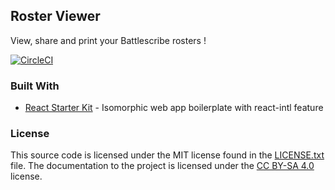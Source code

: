 ## Roster Viewer

View, share and print your Battlescribe rosters !

[![CircleCI](https://circleci.com/gh/p-bizouard/RosterViewer.svg?style=svg)](https://circleci.com/gh/p-bizouard/RosterViewer)

### Built With

* [React Starter Kit](https://github.com/kriasoft/react-starter-kit) - Isomorphic web app boilerplate with react-intl feature

### License

This source code is licensed under the MIT
license found in the [LICENSE.txt](https://github.com/p-bizouard/RosterViewer/blob/master/LICENSE.txt)
file. The documentation to the project is licensed under the
[CC BY-SA 4.0](http://creativecommons.org/licenses/by-sa/4.0/) license.
